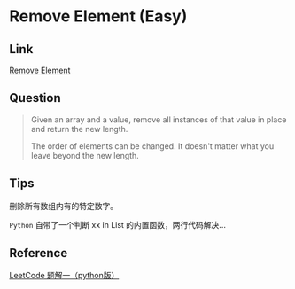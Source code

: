 # Remove Element (Easy)

## Link

[Remove Element](https://leetcode.com/problems/remove-element/)

## Question

> Given an array and a value, remove all instances of that value in place and return the new length.
> 
> The order of elements can be changed. It doesn't matter what you leave beyond the new length.

## Tips

删除所有数组内有的特定数字。

`Python` 自带了一个判断 xx in List 的内置函数，两行代码解决...

## Reference

[LeetCode 题解一（python版）](https://www.zybuluo.com/chanvee/note/52853)
